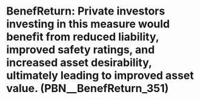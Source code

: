 # BenefReturn: __Private investors investing in this measure would benefit from reduced liability, improved safety ratings, and increased asset desirability, ultimately leading to improved asset value.__ (PBN__BenefReturn_351)

